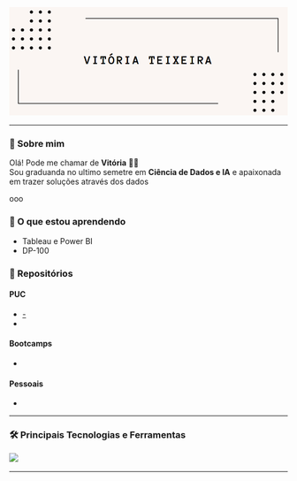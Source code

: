 <!-- Banner com seu nome (pode hospedar a imagem em um repositório ou no próprio GitHub) -->
![Card](https://github.com/vitoriaft/vitoriaft/blob/main/card.png?raw=true)


---

### 🧠 Sobre mim

Olá! Pode me chamar de **Vitória** 👩‍🔬  
Sou graduanda no ultimo semetre em **Ciência de Dados e IA** e apaixonada em trazer soluções através dos dados 

ooo

### 🧠 O que estou aprendendo 

- Tableau e Power BI 
- DP-100

### 📁 Repositórios

####  PUC

- [-](#)
-
####  Bootcamps

-

####  Pessoais

-

---

### 🛠️ Principais Tecnologias e Ferramentas

<p align="left">
  <img src="https://cdn.jsdelivr.net/gh/devicons/devicon/icons/python/python-original.svg" width="40" />

</p>

---



